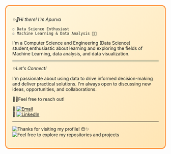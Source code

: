 <div style="border: 2px solid #FF6F00; border-radius: 12px; padding: 20px; background: linear-gradient(135deg, #FFF8E1, #FFE5B4);">

*✨👋Hi there! I'm Apurva*

`◽️ Data Science Enthusiast`  
`◽️ Machine Learning & Data Analysis 🤖📶`

I'm a Computer Science and Engineering (Data Science) student,enthusiastic about learning and exploring the fields of Machine Learning, data analysis, and data visualization.

---

*✨Let's Connect!*

I'm passionate about using data to drive informed decision-making and deliver practical solutions. I'm always open to discussing new ideas, opportunities, and collaborations. 

🚀💌Feel free to reach out!

🔸 [![Email](https://img.shields.io/badge/Email-FF6F00?logo=gmail&style=flat-square&logoColor=white)](mailto:your.bireapurva@gmail.com)  
🔹 [![LinkedIn](https://img.shields.io/badge/LinkedIn-blue?logo=linkedin&style=flat-square)](https://www.linkedin.com/in/apurvabire19)

---

![Thanks for visiting my profile! 😊✨](https://img.shields.io/badge/Thanks%20for%20visiting%20my%20profile!%20😊✨-FFB300?style=for-the-badge)  
![Feel free to explore my repositories and projects](https://img.shields.io/badge/Feel%20free%20to%20explore%20my%20repositories%20and%20projects-4CAF50?style=for-the-badge)

</div>